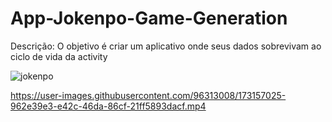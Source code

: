 # App-Jokenpo-Game-Generation
Descrição: O objetivo é criar um aplicativo onde seus dados sobrevivam ao ciclo de vida da activity


![jokenpo](https://user-images.githubusercontent.com/96313008/173156879-11e111a9-170f-4d04-ba95-1dad7491269f.gif)






https://user-images.githubusercontent.com/96313008/173157025-962e39e3-e42c-46da-86cf-21ff5893dacf.mp4




